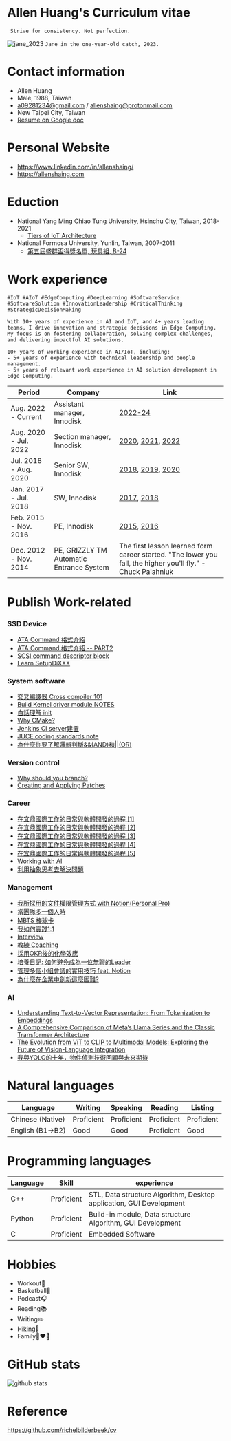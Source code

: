 # Allen Huang's Curriculum vitae
` Strive for consistency. Not perfection.`

![jane_2023](jane_2023.jpg)
`Jane in the one-year-old catch, 2023.`

# Contact information
- Allen Huang
- Male, 1988, Taiwan
- a09281234@gmail.com / allenshaing@protonmail.com
- New Taipei City, Taiwan
- [Resume on Google doc](https://docs.google.com/document/d/1c-J7vfFyDerCdbbMqLhyEJbginZ0vk_I-R4EwXHyIFU/edit?usp=sharing)

# Personal Website
- https://www.linkedin.com/in/allenshaing/
- https://allenshaing.com

# Eduction
- National Yang Ming Chiao Tung University, Hsinchu City, Taiwan, 2018-2021
  - [Tiers of IoT Architecture](https://hdl.handle.net/11296/z872wv)
- National Formosa University, Yunlin, Taiwan, 2007-2011
  - [第五屆盛群盃得獎名單, 玩具組, B-24](https://mcu.holtek.com.tw/mcugame18/history.aspx)  

# Work experience
```
#IoT #AIoT #EdgeComputing #DeepLearning #SoftwareService #SoftwareSolution #InnovationLeadership #CriticalThinking #StrategicDecisionMaking

With 10+ years of experience in AI and IoT, and 4+ years leading teams, I drive innovation and strategic decisions in Edge Computing. My focus is on fostering collaboration, solving complex challenges, and delivering impactful AI solutions.

10+ years of working experience in AI/IoT, including:
- 5+ years of experience with technical leadership and people management.
- 5+ years of relevant work experience in AI solution development in Edge Computing.
```

Period | Company | Link
--- | --- | ---
Aug. 2022 - Current | Assistant manager, Innodisk | [2022-24](./2022-24/ReadMe.md)
Aug. 2020 - Jul. 2022 | Section manager, Innodisk | [2020](./2020/ReadMe.md), [2021](./2021/ReadMe.md), [2022](./2022-24/ReadMe.md)
Jul. 2018 - Aug. 2020 | Senior SW, Innodisk | [2018](./2018/ReadMe.md), [2019](./2019/ReadMe.md), [2020](./2020/ReadMe.md)
Jan. 2017 - Jul. 2018 | SW, Innodisk | [2017](./2017/ReadMe.md), [2018](./2018/ReadMe.md)
Feb. 2015 - Nov. 2016 | PE, Innodisk | [2015](./2015/ReadMe.md), [2016](./2016/ReadMe.md)
Dec. 2012 - Nov. 2014 | PE, GRIZZLY TM Automatic Entrance System | The first lesson learned form career started. "The lower you fall, the higher you'll fly." - Chuck Palahniuk

# Publish Work-related

### SSD Device
- [ATA Command 格式介紹](https://allenshaing.notion.site/2017-06-11-ATA-Command-553439f321694a21848bdb4add729ce0?pvs=4)  
- [ATA Command 格式介紹 -- PART2](https://allenshaing.notion.site/2020-04-05-ATA-Command-part2-a0d964aa39784270baebfca7667767a8?pvs=4)  
- [SCSI command descriptor block](https://allenshaing.notion.site/2019-06-26-SCSI-command-descriptor-block-f7e7744ea8bf47f9883010d6844cb1f3?pvs=4)  
- [Learn SetupDiXXX](https://allenshaing.notion.site/2018-03-16-Learn-SetupDiXXX-9e1a48da40e241f3b16b75e8b4eccbcf?pvs=4)  
  
### System software  
- [交叉編譯器 Cross compiler 101](https://allenshaing.notion.site/2021-08-21-Cross-compiler-101-792fd49cf943466e9c852ce8c5ebb7e5?pvs=4)  
- [Build Kernel driver module NOTES](https://allenshaing.notion.site/2021-12-17-Build-Kernel-driver-module-NOTE-715fc8003405497b820540286a8fa84b?pvs=4)  
- [白話理解 init](https://allenshaing.notion.site/2022-10-27-init-0db5e2ed212f44ebb173b13a4734134e?pvs=4)  
- [Why CMake?](https://allenshaing.notion.site/2022-01-24-Why-CMake-13173d2363154b7092852108aad5861a?pvs=4)  
- [Jenkins CI server建置](https://allenshaing.notion.site/2017-10-05-jenkins-CI-server-1207a8294bb04d24b84d1ac670450c1b?pvs=4)  
- [JUCE coding standards note](https://allenshaing.notion.site/2018-05-13-JUCE-coding-standards-note-a74d6144e9604471b4f3275042d47085?pvs=4)  
- [為什麼你要了解邏輯判斷&&(AND)和||(OR)](https://allenshaing.notion.site/2018-07-07-AND-OR-3517b2f314ad488eb238c72112b23f74?pvs=4)  
  
### Version control  
- [Why should you branch?](https://allenshaing.notion.site/2018-06-02-Why-should-you-branch-fabb13d056074be6adda9d8fba7f6cdc?pvs=4)  
- [Creating and Applying Patches](https://allenshaing.notion.site/2018-08-13-Creating-and-Applying-Patches-97c7e7e7105c44789684caa0a32eebe5?pvs=4)  
  
### Career 
- [在宜鼎國際工作的日常與軟體開發的過程 [1]](https://medium.com/@AllenShaing/%E5%9C%A8%E5%AE%9C%E9%BC%8E%E5%9C%8B%E9%9A%9B%E5%B7%A5%E4%BD%9C%E7%9A%84%E6%97%A5%E5%B8%B8%E8%88%87%E8%BB%9F%E9%AB%94%E9%96%8B%E7%99%BC%E7%9A%84%E9%81%8E%E7%A8%8B-1-75cc9d3ff185)  
- [在宜鼎國際工作的日常與軟體開發的過程 [2]](https://medium.com/@AllenShaing/%E5%9C%A8%E5%AE%9C%E9%BC%8E%E5%9C%8B%E9%9A%9B%E5%B7%A5%E4%BD%9C%E7%9A%84%E6%97%A5%E5%B8%B8%E8%88%87%E8%BB%9F%E9%AB%94%E9%96%8B%E7%99%BC%E7%9A%84%E9%81%8E%E7%A8%8B-2-92c8bc029cf)  
- [在宜鼎國際工作的日常與軟體開發的過程 [3]](https://medium.com/@AllenShaing/%E5%9C%A8%E5%AE%9C%E9%BC%8E%E5%9C%8B%E9%9A%9B%E5%B7%A5%E4%BD%9C%E7%9A%84%E6%97%A5%E5%B8%B8%E8%88%87%E8%BB%9F%E9%AB%94%E9%96%8B%E7%99%BC%E7%9A%84%E9%81%8E%E7%A8%8B-3-6da0a537728b)  
- [在宜鼎國際工作的日常與軟體開發的過程 [4]](https://medium.com/@AllenShaing/%E5%9C%A8%E5%AE%9C%E9%BC%8E%E5%9C%8B%E9%9A%9B%E5%B7%A5%E4%BD%9C%E7%9A%84%E6%97%A5%E5%B8%B8%E8%88%87%E8%BB%9F%E9%AB%94%E9%96%8B%E7%99%BC%E7%9A%84%E9%81%8E%E7%A8%8B-4-3e9356bb1f8d)  
- [在宜鼎國際工作的日常與軟體開發的過程 [5]](https://medium.com/@AllenShaing/%E5%9C%A8%E5%AE%9C%E9%BC%8E%E5%9C%8B%E9%9A%9B%E5%B7%A5%E4%BD%9C%E7%9A%84%E6%97%A5%E5%B8%B8%E8%88%87%E8%BB%9F%E9%AB%94%E9%96%8B%E7%99%BC%E7%9A%84%E9%81%8E%E7%A8%8B-5-da0fee20ed60)   
- [Working with AI](https://medium.com/allenshaing/working-with-ai-b6da1a394f54)  
- [利用抽象思考去解決問題](https://medium.com/allenshaing/%E5%88%A9%E7%94%A8%E6%8A%BD%E8%B1%A1%E6%80%9D%E8%80%83%E5%8E%BB%E8%A7%A3%E6%B1%BA%E5%95%8F%E9%A1%8C-61856021621e)

### Management  
- [我所採用的文件權限管理方式 with Notion(Personal Pro)](https://medium.com/@AllenShaing/%E6%88%91%E6%89%80%E6%8E%A1%E7%94%A8%E7%9A%84%E6%96%87%E4%BB%B6%E6%AC%8A%E9%99%90%E7%AE%A1%E7%90%86%E6%96%B9%E5%BC%8F-with-notion-personal-pro-b2da8b0d5a13)  
- [當團隊多一個人時](https://medium.com/allenshaing/%E7%95%B6%E5%9C%98%E9%9A%8A%E5%A4%9A%E4%B8%80%E5%80%8B%E4%BA%BA%E6%99%82-7287345c4f09)  
- [MBTS 棒球卡](https://medium.com/allenshaing/mbts-%E6%A3%92%E7%90%83%E5%8D%A1-19da1c43d7a9)  
- [我如何實踐1:1](https://medium.com/allenshaing/%E6%88%91%E5%A6%82%E4%BD%95%E5%AF%A6%E8%B8%901-1-32efe7721a1d)  
- [Interview](https://medium.com/allenshaing/interview-a16e2d6b58f2)  
- [教練 Coaching](https://medium.com/allenshaing/%E6%95%99%E7%B7%B4-coaching-ce06b3c30c15)  
- [採用OKR後的化學效應](https://medium.com/1-1-with-ateam/%E6%8E%A1%E7%94%A8okr%E5%BE%8C%E7%9A%84%E5%8C%96%E5%AD%B8%E6%95%88%E6%87%89-cd9a6154ae0f)
- [培養日記: 如何避免成為一位無聊的Leader](https://medium.com/p/5902966e25fd)
- [管理多個小組會議的實用技巧 feat. Notion](https://medium.com/1-1-with-ateam/%E7%AE%A1%E7%90%86%E5%A4%9A%E5%80%8B%E5%B0%8F%E7%B5%84%E6%9C%83%E8%AD%B0%E7%9A%84%E5%AF%A6%E7%94%A8%E6%8A%80%E5%B7%A7-feat-notion-93a189b83bb3)
- [為什麼在企業中創新這麼困難?](https://allenshaing.com/%E7%82%BA%E4%BB%80%E9%BA%BC%E5%9C%A8%E4%BC%81%E6%A5%AD%E4%B8%AD%E5%89%B5%E6%96%B0%E9%80%99%E9%BA%BC%E5%9B%B0%E9%9B%A3-5b46b6f101ed)

### AI
- [Understanding Text-to-Vector Representation: From Tokenization to Embeddings](https://medium.com/a-intelligence/understanding-text-to-vector-representation-from-tokenization-to-embeddings-b59dfdabbbae)
- [A Comprehensive Comparison of Meta’s Llama Series and the Classic Transformer Architecture](https://medium.com/a-intelligence/a-comprehensive-comparison-of-metas-llama-series-1-2-and-the-classic-transformer-architecture-22de96d54795)
- [The Evolution from ViT to CLIP to Multimodal Models: Exploring the Future of Vision-Language Integration](https://medium.com/p/91672ab3b47a)
- [我與YOLO的十年，物件偵測技術回顧與未來期待](https://medium.com/p/ca1793e84782)  

# Natural languages
Language | Writing | Speaking | Reading | Listing
--- | --- | --- | --- | ---
Chinese (Native) | Proficient | Proficient | Proficient | Proficient
English (B1->B2) | Good | Good | Proficient | Good

# Programming languages
Language | Skill | experience
--- | --- | --- 
C++ | Proficient | STL, Data structure Algorithm, Desktop application, GUI Development
Python | Proficient | Build-in module, Data structure Algorithm, GUI Development
C | Proficient | Embedded Software

# Hobbies
- Workout💪
- Basketball🏀
- Podcast🎧
- Reading📚
- Writing✏️
- Hiking🥾
- Family👩‍❤️‍👨


# GitHub stats
![github stats](https://github-readme-stats.vercel.app/api?username=shaing&show_icons=true)

# Reference
https://github.com/richelbilderbeek/cv

